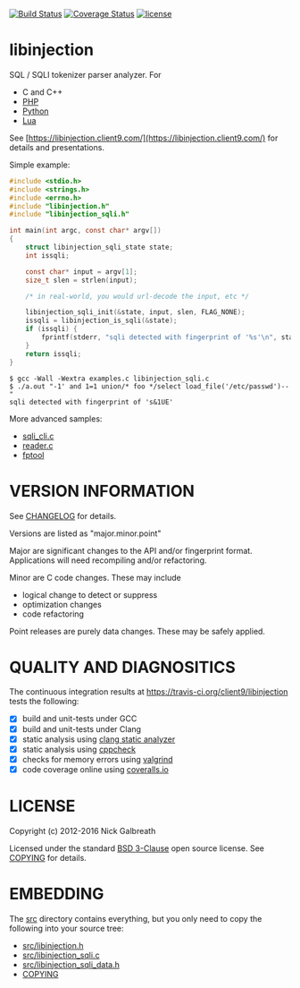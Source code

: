 [![Build Status](https://travis-ci.org/client9/libinjection.svg?branch=master)](https://travis-ci.org/client9/libinjection)
[![Coverage Status](https://coveralls.io/repos/client9/libinjection/badge.svg?branch=master&service=github)](https://coveralls.io/github/client9/libinjection?branch=master)  [![license](https://img.shields.io/badge/license-BSD_3--Clause-blue.svg?style=flat)](https://raw.githubusercontent.com/client9/libinjection/master/COPYING)

libinjection
============

SQL / SQLI tokenizer parser analyzer. For

* C and C++
* [PHP](https://libinjection.client9.com/doc-sqli-php)
* [Python](https://libinjection.client9.com/doc-sqli-python)
* [Lua](/lua)

See
[https://libinjection.client9.com/](https://libinjection.client9.com/)
for details and presentations.

Simple example:

```c
#include <stdio.h>
#include <strings.h>
#include <errno.h>
#include "libinjection.h"
#include "libinjection_sqli.h"

int main(int argc, const char* argv[])
{
    struct libinjection_sqli_state state;
    int issqli;

    const char* input = argv[1];
    size_t slen = strlen(input);

    /* in real-world, you would url-decode the input, etc */

    libinjection_sqli_init(&state, input, slen, FLAG_NONE);
    issqli = libinjection_is_sqli(&state);
    if (issqli) {
        fprintf(stderr, "sqli detected with fingerprint of '%s'\n", state.fingerprint);
    }
    return issqli;
}
```

```
$ gcc -Wall -Wextra examples.c libinjection_sqli.c
$ ./a.out "-1' and 1=1 union/* foo */select load_file('/etc/passwd')--"
sqli detected with fingerprint of 's&1UE'
```

More advanced samples:

* [sqli_cli.c](/src/sqli_cli.c)
* [reader.c](/src/reader.c)
* [fptool](/src/fptool.c)

VERSION INFORMATION
===================

See [CHANGELOG](/CHANGELOG) for details.

Versions are listed as "major.minor.point"

Major are significant changes to the API and/or fingerprint format.
Applications will need recompiling and/or refactoring.

Minor are C code changes.  These may include
 * logical change to detect or suppress
 * optimization changes
 * code refactoring

Point releases are purely data changes.  These may be safely applied.

QUALITY AND DIAGNOSITICS
========================

The continuous integration results at
https://travis-ci.org/client9/libinjection tests the following:

- [x] build and unit-tests under GCC
- [x] build and unit-tests under Clang
- [x] static analysis using [clang static analyzer](http://clang-analyzer.llvm.org)
- [x] static analysis using [cppcheck](https://github.com/danmar/cppcheck)
- [x] checks for memory errors using [valgrind](http://valgrind.org/)
- [x] code coverage online using [coveralls.io](https://coveralls.io/github/client9/libinjection)

LICENSE
=============

Copyright (c) 2012-2016 Nick Galbreath

Licensed under the standard [BSD 3-Clause](http://opensource.org/licenses/BSD-3-Clause) open source
license.  See [COPYING](/COPYING) for details.

EMBEDDING
=============

The [src](https://github.com/client9/libinjection/tree/master/src)
directory contains everything, but you only need to copy the following
into your source tree:

* [src/libinjection.h](/src/libinjection.h)
* [src/libinjection_sqli.c](/src/libinjection_sqli.c)
* [src/libinjection_sqli_data.h](/src/libinjection_sqli_data.h)
* [COPYING](/COPYING)

